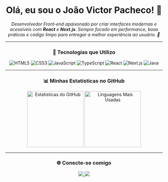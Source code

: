 <h1 align="center">Olá, eu sou o João Victor Pacheco! 👋</h1>

<p align="center">
  <em>Desenvolvedor Front-end apaixonado por criar interfaces modernas e acessíveis com <strong>React</strong> e <strong>Next.js</strong>.  
  Sempre focado em performance, boas práticas e código limpo para entregar a melhor experiência ao usuário. 🚀</em>
</p>

---

<h3 align="center">🚀 Tecnologias que Utilizo</h3>
<div align="center">
  <!-- Front-end -->
  <img src="https://img.shields.io/badge/HTML5-E34F26?style=for-the-badge&logo=html5&logoColor=white" alt="HTML5"/>
  <img src="https://img.shields.io/badge/CSS3-1572B6?style=for-the-badge&logo=css3&logoColor=white" alt="CSS3"/>
  <img src="https://img.shields.io/badge/JavaScript-F7DF1E?style=for-the-badge&logo=javascript&logoColor=black" alt="JavaScript"/>
  <img src="https://img.shields.io/badge/TypeScript-3178C6?style=for-the-badge&logo=typescript&logoColor=white" alt="TypeScript"/>
  <img src="https://img.shields.io/badge/React-20232A?style=for-the-badge&logo=react&logoColor=61DAFB" alt="React"/>
  <img src="https://img.shields.io/badge/Next.js-000000?style=for-the-badge&logo=nextdotjs&logoColor=white" alt="Next.js"/>

  <!-- Back-end -->
  <img src="https://img.shields.io/badge/Java-ED8B00?style=for-the-badge&logo=openjdk&logoColor=white" alt="Java"/>
</div>

---

<h3 align="center">📊 Minhas Estatísticas no GitHub</h3>
<div align="center">
  <img src="https://github-readme-stats.vercel.app/api?username=joaovictorcascardo&show_icons=true&theme=dracula&include_all_commits=true&count_private=true" height="180em" alt="Estatísticas do GitHub"/>
  <img src="https://github-readme-stats.vercel.app/api/top-langs/?username=joaovictorcascardo&layout=compact&langs_count=7&theme=dracula" height="180em" alt="Linguagens Mais Usadas"/>
</div>

---

<h3 align="center">🌐 Conecte-se comigo</h3>
<p align="center">
  <a href="https://www.linkedin.com/in/joaovictorcascardo/" target="_blank">
    <img src="https://img.shields.io/badge/LinkedIn-0077B5?style=for-the-badge&logo=linkedin&logoColor=white"/>
  </a>
  <a href="mailto:joaovictorpachecoleite@gmail.com" target="_blank">
    <img src="https://img.shields.io/badge/Gmail-D14836?style=for-the-badge&logo=gmail&logoColor=white"/>
  </a>
</p>
